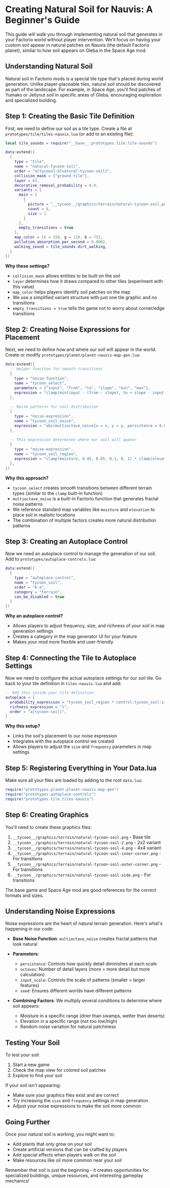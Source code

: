 # Creating Natural Soil for Nauvis: A Beginner's Guide

This guide will walk you through implementing natural soil that generates in your Factorio world without player intervention. We'll focus on having your custom soil appear in natural patches on Nauvis (the default Factorio planet), similar to how soil appears on Gleba in the Space Age mod.

## Understanding Natural Soil

Natural soil in Factorio mods is a special tile type that's placed during world generation. Unlike player-placeable tiles, natural soil should be discovered as part of the landscape. For example, in Space Age, you'll find patches of Yumako or Jellynut soil in specific areas of Gleba, encouraging exploration and specialized building.

## Step 1: Creating the Basic Tile Definition

First, we need to define our soil as a tile type. Create a file at `prototypes/tile/tiles-nauvis.lua` (or add to an existing file):

```lua
local tile_sounds = require("__base__.prototypes.tile.tile-sounds")

data:extend({
  {
    type = "tile",
    name = "natural-tycoon-soil",
    order = "a[tycoon]-b[natural-tycoon-soil]",
    collision_mask = {"ground-tile"},
    layer = 61,
    decorative_removal_probability = 0.9,
    variants = {
      main = {
        {  
          picture = "__tycoon__/graphics/terrain/natural-tycoon-soil.png",
          count = 8,
          size = 1
        }
      },
      empty_transitions = true
    },
    map_color = {r = 158, g = 120, b = 75},
    pollution_absorption_per_second = 0.0002,
    walking_sound = tile_sounds.dirt_walking,
  }
})
```

**Why these settings?**
- `collision_mask` allows entities to be built on the soil
- `layer` determines how it draws compared to other tiles (experiment with this value)
- `map_color` helps players identify soil patches on the map
- We use a simplified variant structure with just one tile graphic and no transitions
- `empty_transitions = true` tells the game not to worry about corner/edge transitions

## Step 2: Creating Noise Expressions for Placement

Next, we need to define how and where our soil will appear in the world. Create or modify `prototypes/planet/planet-nauvis-map-gen.lua`:

```lua
data:extend({
  -- Helper function for smooth transitions
  {
    type = "noise-function",
    name = "tycoon_select",
    parameters = {"input", "from", "to", "slope", "min", "max"},
    expression = "clamp(min(input - (from - slope), to + slope - input) / slope, min, max)"
  },
  
  -- Noise patterns for soil distribution
  {
    type = "noise-expression",
    name = "tycoon_soil_noise",
    expression = "abs(multioctave_noise{x = x, y = y, persistence = 0.8, seed0 = map_seed, seed1 = 700000, octaves = 3, input_scale = 1/20})"
  },
  
  -- This expression determines where our soil will appear
  {
    type = "noise-expression",
    name = "tycoon_soil_region",
    expression = "clamp(moisture, 0.45, 0.65, 0.1, 0, 1) * clamp(elevation, 15, 35, 10, 0, 1) * (1 + tycoon_soil_noise - 0.5)"
  },
})
```

**Why this approach?**
- `tycoon_select` creates smooth transitions between different terrain types (similar to the `clamp` built-in function)
- `multioctave_noise` is a built-in Factorio function that generates fractal noise patterns
- We reference standard map variables like `moisture` and `elevation` to place soil in realistic locations
- The combination of multiple factors creates more natural distribution patterns

## Step 3: Creating an Autoplace Control

Now we need an autoplace control to manage the generation of our soil. Add to `prototypes/autoplace-controls.lua`:

```lua
data:extend({
  {
    type = "autoplace-control",
    name = "tycoon_soil",
    order = "b-a",
    category = "terrain",
    can_be_disabled = true
  }
})
```

**Why an autoplace control?**
- Allows players to adjust frequency, size, and richness of your soil in map generation settings
- Creates a category in the map generator UI for your feature
- Makes your mod more flexible and user-friendly

## Step 4: Connecting the Tile to Autoplace Settings

Now we need to configure the actual autoplace settings for our soil tile. Go back to your tile definition in `tiles-nauvis.lua` and add:

```lua
-- Add this inside your tile definition
autoplace = {
  probability_expression = "tycoon_soil_region * control:tycoon_soil:size * control:tycoon_soil:frequency",
  richness_expression = "1",
  order = "a[tycoon-soil]",
}
```

**Why this setup?**
- Links the soil's placement to our noise expression
- Integrates with the autoplace control we created
- Allows players to adjust the `size` and `frequency` parameters in map settings

## Step 5: Registering Everything in Your Data.lua

Make sure all your files are loaded by adding to the root `data.lua`:

```lua
require("prototypes.planet.planet-nauvis-map-gen")
require("prototypes.autoplace-controls")
require("prototypes.tile.tiles-nauvis")
```

## Step 6: Creating Graphics

You'll need to create these graphics files:
1. `__tycoon__/graphics/terrain/natural-tycoon-soil.png` - Base tile
2. `__tycoon__/graphics/terrain/natural-tycoon-soil-2.png` - 2x2 variant
3. `__tycoon__/graphics/terrain/natural-tycoon-soil-4.png` - 4x4 variant
4. `__tycoon__/graphics/terrain/natural-tycoon-soil-inner-corner.png` - For transitions
5. `__tycoon__/graphics/terrain/natural-tycoon-soil-outer-corner.png` - For transitions
6. `__tycoon__/graphics/terrain/natural-tycoon-soil-side.png` - For transitions

The base game and Space Age mod are good references for the correct formats and sizes.

## Understanding Noise Expressions

Noise expressions are the heart of natural terrain generation. Here's what's happening in our code:

- **Base Noise Function**: `multioctave_noise` creates fractal patterns that look natural
- **Parameters**:
  - `persistence`: Controls how quickly detail diminishes at each scale
  - `octaves`: Number of detail layers (more = more detail but more calculation)
  - `input_scale`: Controls the scale of patterns (smaller = larger features)
  - `seed`: Ensures different worlds have different patterns

- **Combining Factors**: We multiply several conditions to determine where soil appears:
  - Moisture in a specific range (drier than swamps, wetter than deserts)
  - Elevation in a specific range (not too low/high)
  - Random noise variation for natural patchiness

## Testing Your Soil

To test your soil:
1. Start a new game
2. Check the map view for colored soil patches
3. Explore to find your soil

If your soil isn't appearing:
- Make sure your graphics files exist and are correct
- Try increasing the `size` and `frequency` settings in map generation
- Adjust your noise expressions to make the soil more common

## Going Further

Once your natural soil is working, you might want to:
- Add plants that only grow on your soil
- Create artificial versions that can be crafted by players
- Add special effects when players walk on the soil
- Make resources like oil more common near your soil

Remember that soil is just the beginning - it creates opportunities for specialized buildings, unique resources, and interesting gameplay mechanics!